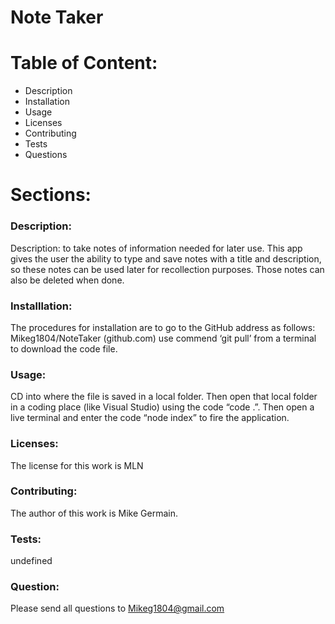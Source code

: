   
# Note Taker    
# Table of Content:
* Description
* Installation
* Usage
* Licenses
* Contributing
* Tests
* Questions
# Sections:   
### Description: 
Description: to take notes of information needed for later use. This app gives the user the ability to type and save notes with a title and description, so these notes can be used later for recollection purposes. Those notes can also be deleted when done.  
### Installlation:
The procedures for installation are to go to the GitHub address as follows: Mikeg1804/NoteTaker (github.com) use commend ‘git pull’ from a terminal to download the code file.  
### Usage:
CD into where the file is saved in a local folder. Then open that local folder in a coding place (like Visual Studio) using the code “code .”. Then open a live terminal and enter the code “node index” to fire the application. 
### Licenses: 
The license for this work is MLN
### Contributing: 
The author of this work is Mike Germain.   
### Tests: 
undefined
### Question: 
Please send all questions to Mikeg1804@gmail.com 